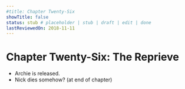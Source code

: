 ```yaml
---
#title: Chapter Twenty-Six
showTitle: false
status: stub # placeholder | stub | draft | edit | done
lastReviewedOn: 2018-11-11
---
```


# Chapter Twenty-Six: The Reprieve

* Archie is released.
* Nick dies somehow? (at end of chapter)
